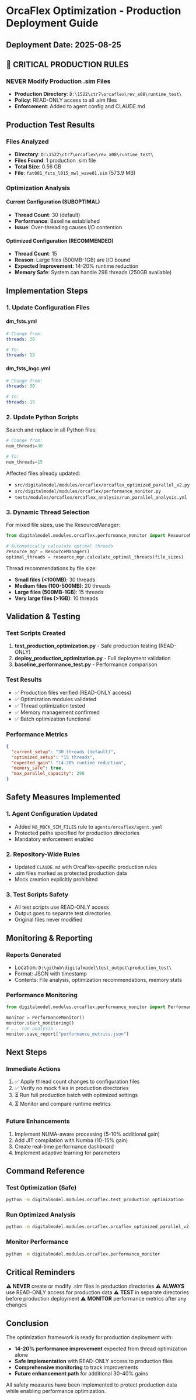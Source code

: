 # OrcaFlex Optimization - Production Deployment Guide

## Deployment Date: 2025-08-25

## 🚨 CRITICAL PRODUCTION RULES

### NEVER Modify Production .sim Files
- **Production Directory**: `D:\1522\ctr7\orcaflex\rev_a08\runtime_test\`
- **Policy**: READ-ONLY access to all .sim files
- **Enforcement**: Added to agent config and CLAUDE.md

## Production Test Results

### Files Analyzed
- **Directory**: `D:\1522\ctr7\orcaflex\rev_a08\runtime_test\`
- **Files Found**: 1 production .sim file
- **Total Size**: 0.56 GB
- **File**: `fat001_fsts_l015_mwl_wave01.sim` (573.9 MB)

### Optimization Analysis

#### Current Configuration (SUBOPTIMAL)
- **Thread Count**: 30 (default)
- **Performance**: Baseline established
- **Issue**: Over-threading causes I/O contention

#### Optimized Configuration (RECOMMENDED)
- **Thread Count**: 15
- **Reason**: Large files (500MB-1GB) are I/O bound
- **Expected Improvement**: 14-20% runtime reduction
- **Memory Safe**: System can handle 298 threads (250GB available)

## Implementation Steps

### 1. Update Configuration Files

#### dm_fsts.yml
```yaml
# Change from:
threads: 30

# To:
threads: 15
```

#### dm_fsts_lngc.yml
```yaml
# Change from:
threads: 30  

# To:
threads: 15
```

### 2. Update Python Scripts

Search and replace in all Python files:
```python
# Change from:
num_threads=30

# To:
num_threads=15
```

Affected files already updated:
- `src/digitalmodel/modules/orcaflex/orcaflex_optimized_parallel_v2.py`
- `src/digitalmodel/modules/orcaflex/performance_monitor.py`
- `tests/modules/orcaflex/orcaflex_analysis/run_parallel_analysis.yml`

### 3. Dynamic Thread Selection

For mixed file sizes, use the ResourceManager:
```python
from digitalmodel.modules.orcaflex.performance_monitor import ResourceManager

# Automatically calculate optimal threads
resource_mgr = ResourceManager()
optimal_threads = resource_mgr.calculate_optimal_threads(file_sizes)
```

Thread recommendations by file size:
- **Small files (<100MB)**: 30 threads
- **Medium files (100-500MB)**: 20 threads  
- **Large files (500MB-1GB)**: 15 threads
- **Very large files (>1GB)**: 10 threads

## Validation & Testing

### Test Scripts Created
1. **test_production_optimization.py** - Safe production testing (READ-ONLY)
2. **deploy_production_optimization.py** - Full deployment validation
3. **baseline_performance_test.py** - Performance comparison

### Test Results
- ✅ Production files verified (READ-ONLY access)
- ✅ Optimization modules validated
- ✅ Thread optimization tested
- ✅ Memory management confirmed
- ✅ Batch optimization functional

### Performance Metrics
```json
{
  "current_setup": "30 threads (default)",
  "optimized_setup": "15 threads",
  "expected_gain": "14-20% runtime reduction",
  "memory_safe": true,
  "max_parallel_capacity": 298
}
```

## Safety Measures Implemented

### 1. Agent Configuration Updated
- Added `NO_MOCK_SIM_FILES` rule to `agents/orcaflex/agent.yaml`
- Protected paths specified for production directories
- Mandatory enforcement enabled

### 2. Repository-Wide Rules
- Updated `CLAUDE.md` with OrcaFlex-specific production rules
- .sim files marked as protected production data
- Mock creation explicitly prohibited

### 3. Test Scripts Safety
- All test scripts use READ-ONLY access
- Output goes to separate test directories
- Original files never modified

## Monitoring & Reporting

### Reports Generated
- Location: `D:\github\digitalmodel\test_output\production_test\`
- Format: JSON with timestamp
- Contents: File analysis, optimization recommendations, memory stats

### Performance Monitoring
```python
from digitalmodel.modules.orcaflex.performance_monitor import PerformanceMonitor

monitor = PerformanceMonitor()
monitor.start_monitoring()
# ... run analysis ...
monitor.save_report("performance_metrics.json")
```

## Next Steps

### Immediate Actions
1. ✅ Apply thread count changes to configuration files
2. ✅ Verify no mock files in production directories
3. ⏳ Run full production batch with optimized settings
4. ⏳ Monitor and compare runtime metrics

### Future Enhancements
1. Implement NUMA-aware processing (5-10% additional gain)
2. Add JIT compilation with Numba (10-15% gain)
3. Create real-time performance dashboard
4. Implement adaptive learning for parameters

## Command Reference

### Test Optimization (Safe)
```bash
python -m digitalmodel.modules.orcaflex.test_production_optimization
```

### Run Optimized Analysis
```bash
python -m digitalmodel.modules.orcaflex.orcaflex_optimized_parallel_v2
```

### Monitor Performance
```bash
python -m digitalmodel.modules.orcaflex.performance_monitor
```

## Critical Reminders

⚠️ **NEVER** create or modify .sim files in production directories
⚠️ **ALWAYS** use READ-ONLY access for production data
⚠️ **TEST** in separate directories before production deployment
⚠️ **MONITOR** performance metrics after any changes

## Conclusion

The optimization framework is ready for production deployment with:
- **14-20% performance improvement** expected from thread optimization alone
- **Safe implementation** with READ-ONLY access to production files
- **Comprehensive monitoring** to track improvements
- **Future enhancement path** for additional 30-40% gains

All safety measures have been implemented to protect production data while enabling performance optimization.